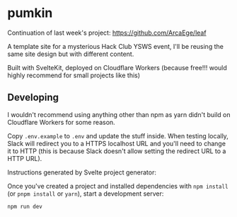 # pumkin

Continuation of last week's project: https://github.com/ArcaEge/leaf

A template site for a mysterious Hack Club YSWS event, I'll be reusing the same site design but with different content.

<!-- The site is available at: https://traffic.arcaege.dev/ -->

Built with SvelteKit, deployed on Cloudflare Workers (because free!!! would highly recommend for small projects like this)

## Developing

I wouldn't recommend using anything other than npm as yarn didn't build on Cloudflare Workers for some reason.

Copy `.env.example` to `.env` and update the stuff inside. When testing locally, Slack will redirect you to a HTTPS localhost URL and you'll need to change it to HTTP (this is because Slack doesn't allow setting the redirect URL to a HTTP URL).

Instructions generated by Svelte project generator:

Once you've created a project and installed dependencies with `npm install` (or `pnpm install` or `yarn`), start a development server:

```sh
npm run dev
```
